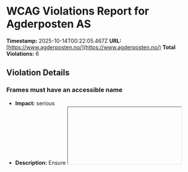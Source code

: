 # WCAG Violations Report for Agderposten AS

**Timestamp:** 2025-10-14T00:22:05.467Z
**URL:** [https://www.agderposten.no/](https://www.agderposten.no/)
**Total Violations:** 6

## Violation Details

### Frames must have an accessible name

- **Impact:** serious
- **Description:** Ensure <iframe> and <frame> elements have an accessible name
- **Help URL:** https://dequeuniversity.com/rules/axe/4.10/frame-title?application=playwright
- **Tags:** cat.text-alternatives, wcag2a, wcag412, section508, section508.22.i, TTv5, TT12.d, EN-301-549, EN-9.4.1.2
- **Count:** 1

#### Affected Elements:

- `#dakapo_postopbar`

### Heading levels should only increase by one

- **Impact:** moderate
- **Description:** Ensure the order of headings is semantically correct
- **Help URL:** https://dequeuniversity.com/rules/axe/4.10/heading-order?application=playwright
- **Tags:** cat.semantics, best-practice
- **Count:** 1

#### Affected Elements:

- `.ThreeTeasers.grid:nth-child(4) > .hot70.gridtriple.life40:nth-child(1) > a > .text.t100 > h3`

### Main landmark should not be contained in another landmark

- **Impact:** moderate
- **Description:** Ensure the main landmark is at top level
- **Help URL:** https://dequeuniversity.com/rules/axe/4.10/landmark-main-is-top-level?application=playwright
- **Tags:** cat.semantics, best-practice
- **Count:** 97

#### Affected Elements:

- `.Bundles:nth-child(1) > .OnePlusXTeasers.grid > .gridspotlight.card-size-large.hot60 > a > .text.t100`
- `.Bundles:nth-child(1) > .OnePlusXTeasers.grid > .is-dark-skin.is-skin.gridspotlightside > a > .text.t100`
- `.Bundles:nth-child(1) > .OnePlusXTeasers.grid > .hot70.gridspotlightside.life40 > a > .text.t100`
- `.flipped.OnePlusXTeasers.grid:nth-child(1) > .hot70.gridspotlightside.life40 > a > .text.t100`
- `.hot80.life60.gridspotlight > a > .text.t100`
- `.flipped.OnePlusXTeasers.grid:nth-child(1) > .is-aske-skin.is-skin.gridspotlightside > a > .text.t100`
- `.ThreeTeasers.grid:nth-child(4) > .hot70.gridtriple.life40:nth-child(1) > a > .text.t100`
- `.ThreeTeasers.grid:nth-child(4) > .hot70.gridtriple.life40:nth-child(2) > a > .text.t100`
- `.ThreeTeasers.grid:nth-child(4) > .is-dark-skin.is-skin.gridtriple > a > .text.t100`
- `.AdWithTeaser.grid:nth-child(5) > .is-dark-skin.is-skin.gridtriple > a > .text.t100`
- `.variant-a.gridspotlight.card-size-large > a > .text.t100`
- `.OnePlusXTeasers.grid:nth-child(7) > .gridspotlightside.hot60.life40 > a > .text.t100`
- `.OnePlusXTeasers.grid:nth-child(7) > .is-aske-skin.life20.is-skin > a > .text.t100`
- `.variant-c > a > .text.t100`
- `.flipped.OnePlusXTeasers.grid:nth-child(11) > .hot50.opinion.life20 > a > .text.t100`
- `.flipped.OnePlusXTeasers.grid:nth-child(11) > .gridspotlightside.hot60.life40 > a > .text.t100`
- `.ThreeTeasers.grid:nth-child(13) > .hot70.gridtriple.life40:nth-child(1) > a > .text.t100`
- `.ThreeTeasers.grid:nth-child(13) > .hot70.gridtriple.life40:nth-child(2) > a > .text.t100`
- `.ThreeTeasers.grid:nth-child(13) > .hot50.opinion.life20 > a > .text.t100`
- `.AdWithTeaser.flipped.grid:nth-child(14) > .hot50.opinion.life20 > a > .text.t100`
- `.AdWithTeaser.grid:nth-child(19) > .hot70.gridtriple.life40 > a > .text.t100`
- `.OnePlusXTeasers.grid:nth-child(20) > .life20.gridspotlight.card-size-large > a > .text.t100`
- `.OnePlusXTeasers.grid:nth-child(20) > .no-image.is-aske-skin.life20 > a > .text.t100`
- `.OnePlusXTeasers.grid:nth-child(20) > .life60.gridspotlightside.hot60 > a > .text.t100`
- `.flipped.OnePlusXTeasers.grid:nth-child(21) > .life20.gridspotlightside.hot60 > a > .text.t100`
- `.flipped.OnePlusXTeasers.grid:nth-child(21) > .life20.gridspotlight.card-size-large > a > .text.t100`
- `.no-image.hot50.is-aske-skin > a > .text.t100`
- `.life60.gridtriple.hot60 > a > .text.t100`
- `.ThreeTeasers.grid:nth-child(23) > .life20.gridtriple.hot60 > a > .text.t100`
- `.ThreeTeasers.grid:nth-child(23) > .hot70.gridtriple.life40 > a > .text.t100`
- `.OnePlusXTeasers.grid:nth-child(24) > .hot50.opinion.gridspotlight > a > .text.t100`
- `.hot40.no-image.is-aske-skin > a > .text.t100`
- `.OnePlusXTeasers.grid:nth-child(24) > .gridspotlightside.hot60.life40 > a > .text.t100`
- `.AdWithTeaser.flipped.grid:nth-child(25) > .is-rosa-skin.is-skin.hot70 > a > .text.t100`
- `.flipped.OnePlusXTeasers.grid:nth-child(26) > .is-aske-skin.is-skin.gridspotlightside > a > .text.t100`
- `.is-rosa-skin.gridspotlight.card-size-large > a > .text.t100`
- `.flipped.OnePlusXTeasers.grid:nth-child(26) > .life20.gridspotlightside.hot60 > a > .text.t100`
- `.is-aske-skin.is-skin.gridtriple:nth-child(1) > a > .text.t100`
- `.ThreeTeasers.grid:nth-child(27) > .is-aske-skin.life20.is-skin > a > .text.t100`
- `.ThreeTeasers.grid:nth-child(27) > .gridtriple.hot60.life40:nth-child(3) > a > .text.t100`
- `.AdWithTeaser.grid:nth-child(28) > .is-primary-skin.is-skin.hot70 > a > .text.t100`
- `.OnePlusXTeasers.grid:nth-child(29) > .gridspotlight.card-size-large.hot60 > a > .text.t100`
- `.OnePlusXTeasers.grid:nth-child(29) > .no-image.is-aske-skin.is-skin > a > .text.t100`
- `.OnePlusXTeasers.grid:nth-child(29) > .gridspotlightside.hot60.life40:nth-child(3) > a > .text.t100`
- `.flipped.OnePlusXTeasers.grid:nth-child(30) > .gridspotlightside.hot60.life40 > a > .text.t100`
- `.flipped.OnePlusXTeasers.grid:nth-child(30) > .gridspotlight.card-size-large.hot70 > a > .text.t100`
- `.flipped.OnePlusXTeasers.grid:nth-child(30) > .hot70.gridspotlightside.life40 > a > .text.t100`
- `.AdWithTeaser.flipped.grid:nth-child(31) > .is-rosa-skin.is-skin.hot70 > a > .text.t100`
- `.hot30 > a > .text.t100`
- `.ThreeTeasers.grid:nth-child(32) > .is-primary-skin.is-skin.hot70 > a > .text.t100`
- `.no-image.is-dark-skin.is-skin > a > .text.t100`
- `.OnePlusXTeasers.grid:nth-child(33) > .gridspotlight.card-size-large.hot60 > a > .text.t100`
- `.life60.hot70.gridspotlightside > a > .text.t100`
- `.OnePlusXTeasers.grid:nth-child(33) > .gridspotlightside.hot60.life40 > a > .text.t100`
- `.AdWithTeaser.grid:nth-child(34) > .hot70.gridtriple.life40 > a > .text.t100`
- `.is-primary-skin.is-skin.gridspotlightside > a > .text.t100`
- `.flipped.OnePlusXTeasers.grid:nth-child(35) > .is-primary-skin.gridspotlight.card-size-large > a > .text.t100`
- `.life60.opinion.gridspotlightside > a > .text.t100`
- `.ThreeTeasers.grid:nth-child(36) > .gridtriple.hot60.life40 > a > .text.t100`
- `.ThreeTeasers.grid:nth-child(36) > .hot70.gridtriple.life40:nth-child(2) > a > .text.t100`
- `.ThreeTeasers.grid:nth-child(36) > .hot70.gridtriple.life40:nth-child(3) > a > .text.t100`
- `.AdWithTeaser.flipped.grid:nth-child(37) > .hot70.gridtriple.life40 > a > .text.t100`
- `.OnePlusXTeasers.grid:nth-child(38) > .gridspotlight.card-size-large.hot60 > a > .text.t100`
- `.hot70.gridspotlightside.life40:nth-child(2) > a > .text.t100`
- `.OnePlusXTeasers.grid:nth-child(38) > .hot70.gridspotlightside.life40:nth-child(3) > a > .text.t100`
- `.flipped.OnePlusXTeasers.grid:nth-child(39) > .is-aske-skin.is-skin.gridspotlightside:nth-child(1) > a > .text.t100`
- `.flipped.OnePlusXTeasers.grid:nth-child(39) > .gridspotlight.card-size-large.hot60 > a > .text.t100`
- `.flipped.OnePlusXTeasers.grid:nth-child(39) > .is-aske-skin.is-skin.gridspotlightside:nth-child(3) > a > .text.t100`
- `.life60.opinion.hot70 > a > .text.t100`
- `.is-primary-skin.life60.is-skin > a > .text.t100`
- `.ThreeTeasers.grid:nth-child(41) > .is-dark-skin.is-skin.gridtriple > a > .text.t100`
- `.hot40.opinion.gridtriple > a > .text.t100`
- `.OnePlusXTeasers.grid:nth-child(42) > .gridspotlight.card-size-large.hot70 > a > .text.t100`
- `.OnePlusXTeasers.grid:nth-child(42) > .hot50.opinion.gridspotlightside > a > .text.t100`
- `.hot80.gridspotlightside.life40 > a > .text.t100`
- `.AdWithTeaser.flipped.grid:nth-child(43) > .hot50.gridtriple.life40 > a > .text.t100`
- `.flipped.OnePlusXTeasers.grid:nth-child(44) > .hot50.opinion.gridspotlightside > a > .text.t100`
- `.flipped.OnePlusXTeasers.grid:nth-child(44) > .gridspotlight.card-size-large.hot60 > a > .text.t100`
- `.flipped.OnePlusXTeasers.grid:nth-child(44) > .gridspotlightside.hot60.life40 > a > .text.t100`
- `.ThreeTeasers.grid:nth-child(45) > .hot70.gridtriple.life40:nth-child(1) > a > .text.t100`
- `.ThreeTeasers.grid:nth-child(45) > .hot70.gridtriple.life40:nth-child(2) > a > .text.t100`
- `.ThreeTeasers.grid:nth-child(45) > .is-primary-skin.is-skin.hot70 > a > .text.t100`
- `.OnePlusXTeasers.grid:nth-child(46) > .gridspotlight.card-size-large.hot70 > a > .text.t100`
- `.OnePlusXTeasers.grid:nth-child(46) > .gridspotlightside.hot60.life40:nth-child(2) > a > .text.t100`
- `.variant-a.gridspotlightside.hot60 > a > .text.t100`
- `.flipped.OnePlusXTeasers.grid:nth-child(47) > .is-dark-skin.is-skin.gridspotlightside > a > .text.t100`
- `.flipped.OnePlusXTeasers.grid:nth-child(47) > .gridspotlight.card-size-large.hot60 > a > .text.t100`
- `.flipped.OnePlusXTeasers.grid:nth-child(47) > .gridspotlightside.hot60.life40:nth-child(3) > a > .text.t100`
- `.ThreeTeasers.grid:nth-child(48) > .hot70.gridtriple.life40:nth-child(1) > a > .text.t100`
- `.ThreeTeasers.grid:nth-child(48) > .hot70.gridtriple.life40:nth-child(2) > a > .text.t100`
- `.ThreeTeasers.grid:nth-child(48) > .hot50.gridtriple.life40 > a > .text.t100`
- `.OnePlusXTeasers.grid:nth-child(49) > .life60.gridspotlight.card-size-large > a > .text.t100`
- `.OnePlusXTeasers.grid:nth-child(49) > .gridspotlightside.hot60.life40 > a > .text.t100`
- `.OnePlusXTeasers.grid:nth-child(49) > .hot50.opinion.gridspotlightside > a > .text.t100`
- `.flipped.OnePlusXTeasers.grid:nth-child(50) > .gridspotlightside.hot60.life40 > a > .text.t100`
- `.flipped.OnePlusXTeasers.grid:nth-child(50) > .is-primary-skin.gridspotlight.card-size-large > a > .text.t100`
- `.flipped.OnePlusXTeasers.grid:nth-child(50) > .hot70.gridspotlightside.life40 > a > .text.t100`

### Document should not have more than one main landmark

- **Impact:** moderate
- **Description:** Ensure the document has at most one main landmark
- **Help URL:** https://dequeuniversity.com/rules/axe/4.10/landmark-no-duplicate-main?application=playwright
- **Tags:** cat.semantics, best-practice
- **Count:** 1

#### Affected Elements:

- `.Layout`

### Landmarks should have a unique role or role/label/title (i.e. accessible name) combination

- **Impact:** moderate
- **Description:** Ensure landmarks are unique
- **Help URL:** https://dequeuniversity.com/rules/axe/4.10/landmark-unique?application=playwright
- **Tags:** cat.semantics, best-practice
- **Count:** 2

#### Affected Elements:

- `.top`
- `.Layout`

### Elements should not have tabindex greater than zero

- **Impact:** serious
- **Description:** Ensure tabindex attribute values are not greater than 0
- **Help URL:** https://dequeuniversity.com/rules/axe/4.10/tabindex?application=playwright
- **Tags:** cat.keyboard, best-practice
- **Count:** 2

#### Affected Elements:

- `.user`
- `.main`
